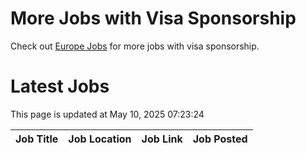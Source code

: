 # More Jobs with Visa Sponsorship

Check out [Europe Jobs](https://github.com/sureshparimi/europejobs#latest-jobs) for more jobs with visa sponsorship.

# Latest Jobs

This page is updated at May 10, 2025 07:23:24

| Job Title | Job Location | Job Link | Job Posted |
| --- | --- | --- | --- |
